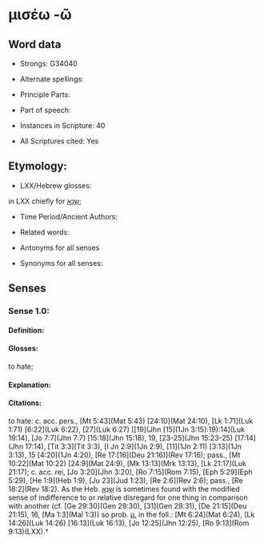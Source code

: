 # μισέω -ῶ

<!-- Status: S2=NeedsEdits -->
<!-- Lexica used for edits:   -->

## Word data

* Strongs: G34040

* Alternate spellings:



* Principle Parts: 


* Part of speech: 


* Instances in Scripture: 40

* All Scriptures cited: Yes

## Etymology: 


* LXX/Hebrew glosses: 

in LXX chiefly for [שָׂנֵא](//en-uhl/H8130);

* Time Period/Ancient Authors: 


* Related words: 

* Antonyms for all senses

* Synonyms for all senses: 


## Senses 


### Sense  1.0: 

#### Definition: 

#### Glosses: 

to hate; 

#### Explanation: 


#### Citations: 

to hate: c. acc. pers., [Mt 5:43](Mat 5:43) [24:10](Mat 24:10), [Lk 1:71](Luk 1:71) [6:22](Luk 6:22), [27](Luk 6:27) [[19](Jhn [15](1Jn 3:15):19):14](Luk 19:14), [Jo 7:7](Jhn 7:7) [15:18](Jhn 15:18), 19, [23-25](Jhn 15:23-25) [17:14](Jhn 17:14), [Tit 3:3](Tit 3:3), [I Jn 2:9](1Jn 2:9), [11](1Jn 2:11) [3:13](1Jn 3:13), 15 [4:20](1Jn 4:20), [Re 17:[16](Deu 21:16)](Rev 17:16); pass., [Mt 10:22](Mat 10:22) [24:9](Mat 24:9), [Mk 13:13](Mrk 13:13), [Lk 21:17](Luk 21:17); c. acc. rei, [Jo 3:20](Jhn 3:20), [Ro 7:15](Rom 7:15), [Eph 5:29](Eph 5:29), [He 1:9](Heb 1:9), [Ju 23](Jud 1:23), [Re 2:6](Rev 2:6); pass., [Re 18:2](Rev 18:2). As the Heb. [שָׂנֵא](//en-uhl/H8130) is sometimes found with the modified sense of indifference to or relative disregard for one thing in comparison with another (cf. [Ge 29:30](Gen 29:30), [31](Gen 29:31), [De 21:15](Deu 21:15), 16, [Ma 1:3](Mal 1:3)) so prob. [μ.]() in the foll.: [Mt 6:24](Mat 6:24), [Lk 14:26](Luk 14:26) [16:13](Luk 16:13), [Jo 12:25](Jhn 12:25), [Ro 9:13](Rom 9:13)(LXX).†
